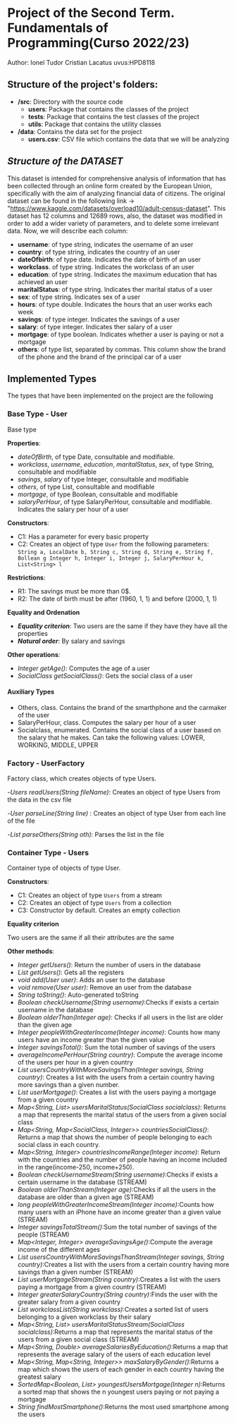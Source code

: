 # Project of the Second Term. Fundamentals of Programming(Curso 2022/23)
Author: Ionel Tudor Cristian Lacatus   uvus:HPD8118

## Structure of the project's folders:

* **/src**: Directory with the source code
  * **users**: Package that contains the classes of the project
  * **tests**: Package that contains the test classes of the project
  * **utils**:  Package that contains the utility classes
* **/data**: Contains the data set for the project
    * **users.csv**: CSV file which contains the data that we will be analyzing
    
## *Structure of the DATASET*
This dataset is intended for comprehensive analysis of information that has been collected through an online form created by the European Union, specifically with the aim of analyzing financial data of citizens. 
The original dataset can be found in the following link -> "https://www.kaggle.com/datasets/overload10/adult-census-dataset".
This dataset has 12 columns and 12689 rows, also, the dataset was modified in order to add a wider variety of parameters, and to delete some irrelevant data. Now, we will describe each column:

* **username**: of type string, indicates the username of an user
* **country**: of type string, indicates the country of an user
* **dateOfbirth**: of type date. Indicates the date of birth of an user 
* **workclass**. of type string. Indicates the workclass of an user
* **education**: of type string. Indicates the maximum education that has achieved an user
* **maritalStatus**: of type string. Indicates ther marital status of a user
* **sex**: of type string. Indicates sex of a user
* **hours**: of type double. Indicates the hours that an user works each week
* **savings**: of type integer. Indicates the savings of a user
* **salary**: of type integer. Indicates ther salary of a user
* **mortgage**: of type boolean. Indicates whether a user is paying or not a mortgage
* **others**: of type list, separated by commas. This column show the brand of the phone and the brand of the principal car of a user

## Implemented Types

The types that have been implemented on the project are the following

### Base Type - User
Base type

**Properties**:

- _dateOfBirth_, of type Date, consultable and modifiable.
- _workclass_, _username_, _education_, _maritalStatus_, _sex_, of type String, consultable and modifiable
- _savings_, _salary_ of type Integer, consultable and modifiable
- _others_, of type List<String>, consultable and modifiable
- _mortgage_, of type Boolean, consultable and modifiable
- _salaryPerHour_, of type SalaryPerHour, consultable and modifiable. Indicates the salary per hour of a user

**Constructors**: 

- C1: Has a parameter for every basic property
- C2: Creates an object of type ```User``` from the following parameters: ```String a, LocalDate b, String c, String d, String e, String f, Bollean g Integer h, Integer i, Integer j, SalaryPerHour k, List<String> l```

**Restrictions**:
 
- R1: The savings must be more than 0$.
- R2: The date of birth must be after (1960, 1, 1) and before (2000, 1, 1)

**Equality and Ordenation**

* ***Equality criterion***: Two users are the same if they have they have all the properties
* ***Natural order***: By salary and savings

**Other operations**:

- _Integer getAge()_: Computes the age of a user
- _SocialClass getSocialClass()_: Gets the social class of a user

#### Auxiliary Types

- Others, class. Contains the brand of the smarthphone and the carmaker of the user
- SalaryPerHour, class. Computes the salary per hour of a user
- Socialclass, enumerated. Contains the social class of a user based on the salary that he makes. Can take the following values: LOWER, WORKING, MIDDLE, UPPER

 
### Factory - UserFactory
Factory class, which creates objects of type Users.

-_Users readUsers(String fileName)_: Creates an object of type Users from the data in the csv file

-_User parseLine(String line)_ : Creates an object of type User from each line of the file

-_List<String> parseOthers(String oth)_: Parses the list in the file

 
### Container Type - Users
Container type of objects of type User.

**Constructors**: 

- C1: Creates an object of type ```Users``` from a stream
- C2: Creates an object of type ```Users``` from a collection
- C3: Constructor by default. Creates an empty collection

**Equality criterion**

Two users are the same if all their attributes are the same

**Other methods**:
- _Integer getUsers()_: Return the number of users in the database
- _List<Adult> getUsers()_: Gets all the registers
- _void add(User user)_: Adds an user to the database
- _void remove(User user)_: Remove an user from the database
- _String toString()_: Auto-generated toString
- _Boolean checkUsername(String username)_:Checks if exists a certain username in the database
- _Boolean olderThan(Integer age)_: Checks if all users in the list are older than the given age
- _Integer peopleWithGreaterIncome(Integer income)_: Counts how many users have an income greater than the given value
- _Integer savingsTotal()_: Sum the total number of savings of the users
- _averageIncomePerHour(String country)_: Compute the average income of the users per hour in a given country
- _List<String> usersCountryWithMoreSavingsThan(Integer savings, String country)_: Creates a list with the users from a certain country having more savings than a given number.
- _List<String> userMortgage()_: Creates a list with the users paying a mortgage from a given country
- _Map<String, List<String>> usersMaritalStatus(SocialClass socialclass)_: Returns a map that represents the marital status of the users from a given social class
- _Map<String, Map<SocialClass, Integer>> countriesSocialClass()_:	Returns a map that shows the number of people belonging to each social class in each country.
- _Map<String, Integer> countriesIncomeRange(Integer income)_: Return with the countries and the number of people having an income included in the range(income-250, income+250).
- _Boolean checkUsernameStream(String username)_:Checks if exists a certain username in the database (STREAM)
- _Boolean olderThanStream(Integer age)_:Checks if all the users in the database are older than a given age (STREAM)
- _long peopleWithGreaterIncomeStream(Integer income)_:Counts how many users with an iPhone have an income greater than a given value (STREAM)
- _Integer savingsTotalStream()_:Sum the total number of savings of the people (STREAM)
- _Map<Integer, Integer> averageSavingsAge()_:Compute the average income of the different ages
- _List<String> usersCountryWithMoreSavingsThanStream(Integer savings, String country)_:Creates a list with the users from a certain country having more savings than a given number (STREAM)
- _List<String> userMortgageStream(String country)_:Creates a list with the users paying a mortgage from a given country (STREAM)
- _Integer greaterSalaryCountry(String country)_:Finds the user with the greater salary from a given country
- _List<String> workclassList(String workclass)_:Creates a sorted list of users belonging to a given workclass by their salary
- _Map<String, List<String>> usersMaritalStatusStream(SocialClass socialclass)_:Returns a map that represents the marital status of the users from a given social class (STREAM)
- _Map<String, Double> averageSalariesByEducation()_:Returns a map that represents the average salary of the users of each education level
- _Map<String, Map<String, Integer>> maxSalaryByGender()_:Returns a map which shows the users of each gender in each country having the greatest salary
- _SortedMap<Boolean, List<String>> youngestUsersMortgage(Integer n)_:Returns a sorted map that shows the n youngest users paying or not paying a mortgage
- _String findMostSmartphone()_:Returns the most used smartphone among the users
